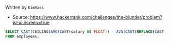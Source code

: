 Written by `KimRass`



- Source: https://www.hackerrank.com/challenges/the-blunder/problem?isFullScreen=true
```sql
SELECT CAST(CEILING(AVG(CAST(salary AS FLOAT)) - AVG(CAST(REPLACE(CAST(salary AS FLOAT), "0", "") AS FLOAT))) AS INT)
FROM employees;
```